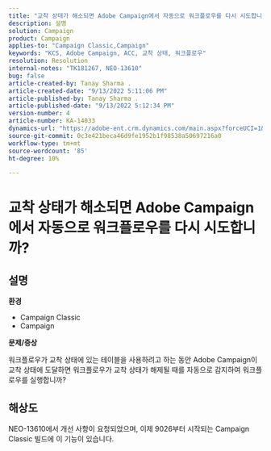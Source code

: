 ```yaml
---
title: "교착 상태가 해소되면 Adobe Campaign에서 자동으로 워크플로우를 다시 시도합니까?"
description: 설명
solution: Campaign
product: Campaign
applies-to: "Campaign Classic,Campaign"
keywords: "KCS, Adobe Campaign, ACC, 교착 상태, 워크플로우"
resolution: Resolution
internal-notes: "TK181267, NEO-13610"
bug: false
article-created-by: Tanay Sharma .
article-created-date: "9/13/2022 5:11:06 PM"
article-published-by: Tanay Sharma .
article-published-date: "9/13/2022 5:12:34 PM"
version-number: 4
article-number: KA-14033
dynamics-url: "https://adobe-ent.crm.dynamics.com/main.aspx?forceUCI=1&pagetype=entityrecord&etn=knowledgearticle&id=33c2550b-8733-ed11-9db1-002248086735"
source-git-commit: 0c3e421beca46d9fe1952b1f98538a50697216a0
workflow-type: tm+mt
source-wordcount: '85'
ht-degree: 10%

---
```


# 교착 상태가 해소되면 Adobe Campaign에서 자동으로 워크플로우를 다시 시도합니까?

## 설명


<b>환경</b>

- Campaign Classic
- Campaign




<b>문제/증상</b>

워크플로우가 교착 상태에 있는 테이블을 사용하려고 하는 동안 Adobe Campaign이 교착 상태에 도달하면 워크플로우가 교착 상태가 해제될 때를 자동으로 감지하여 워크플로우를 실행합니까?

## 해상도


NEO-13610에서 개선 사항이 요청되었으며, 이제 9026부터 시작되는 Campaign Classic 빌드에 이 기능이 있습니다.
